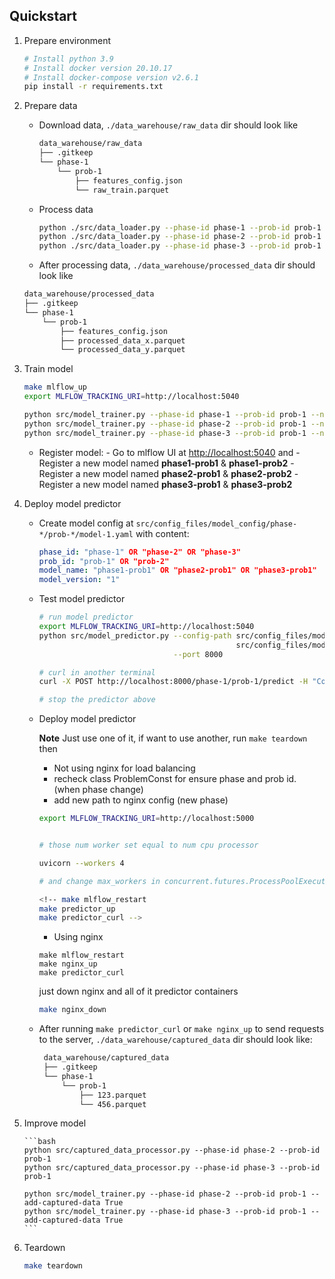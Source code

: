 ## Quickstart

1.  Prepare environment

    ```bash
    # Install python 3.9
    # Install docker version 20.10.17
    # Install docker-compose version v2.6.1
    pip install -r requirements.txt
    ```

2.  Prepare data

    -   Download data, `./data_warehouse/raw_data` dir should look like

        ```bash
        data_warehouse/raw_data
        ├── .gitkeep
        └── phase-1
            └── prob-1
                ├── features_config.json
                └── raw_train.parquet
        ```

    -   Process data

        ```bash
        python ./src/data_loader.py --phase-id phase-1 --prob-id prob-1
        python ./src/data_loader.py --phase-id phase-2 --prob-id prob-1
        python ./src/data_loader.py --phase-id phase-3 --prob-id prob-1
        ```

    -   After processing data, `./data_warehouse/processed_data` dir should look like

    ```bash
    data_warehouse/processed_data
    ├── .gitkeep
    └── phase-1
        └── prob-1
            ├── features_config.json
            ├── processed_data_x.parquet
            └── processed_data_y.parquet
    ```

3. Train model

    ```bash
    make mlflow_up
	export MLFLOW_TRACKING_URI=http://localhost:5040
    
    python src/model_trainer.py --phase-id phase-1 --prob-id prob-1 --name-run duplicated_drop_1
    python src/model_trainer.py --phase-id phase-2 --prob-id prob-1 --name-run duplicated_drop_1
    python src/model_trainer.py --phase-id phase-3 --prob-id prob-1 --name-run duplicated_drop_1
    ```

    -   Register model: - Go to mlflow UI at <http://localhost:5040> and 
                        - Register a new model named **phase1-prob1** & **phase1-prob2**
                        - Register a new model named **phase2-prob1** & **phase2-prob2**
                        - Register a new model named **phase3-prob1** & **phase3-prob2**

4.  Deploy model predictor

    -   Create model config at `src/config_files/model_config/phase-*/prob-*/model-1.yaml` with content: 

        ```yaml
        phase_id: "phase-1" OR "phase-2" OR "phase-3"
        prob_id: "prob-1" OR "prob-2"
        model_name: "phase1-prob1" OR "phase2-prob1" OR "phase3-prob1"
        model_version: "1"
        ```
    -   Test model predictor

        ```bash
        # run model predictor
        export MLFLOW_TRACKING_URI=http://localhost:5040
        python src/model_predictor.py --config-path src/config_files/model_config/phase-3/prob-1/model-1.yaml \
                                                    src/config_files/model_config/phase-3/prob-2/model-1.yaml \
                                      --port 8000

        # curl in another terminal
        curl -X POST http://localhost:8000/phase-1/prob-1/predict -H "Content-Type: application/json" -d @data_warehouse/curl/phase-1/prob-1/payload-1.json

        # stop the predictor above
        ```

    -   Deploy model predictor
        
        **Note** Just use one of it, if want to use another, run ```make teardown``` then 
        - Not using nginx for load balancing
        - recheck class ProblemConst for ensure phase and prob id. (when phase change)
        - add new path to nginx config (new phase)

        ```bash
        export MLFLOW_TRACKING_URI=http://localhost:5000


        # those num worker set equal to num cpu processor

        uvicorn --workers 4

        # and change max_workers in concurrent.futures.ProcessPoolExecutor() predict function equal to workers uvicorn

        ```

        ```bash
        <!-- make mlflow_restart
        make predictor_up
        make predictor_curl -->
        ```
        - Using nginx
        ```
        make mlflow_restart
        make nginx_up
        make predictor_curl
        ```
        just down nginx and all of it predictor containers
        ```bash
        make nginx_down
        ```

    -   After running `make predictor_curl` or `make nginx_up` to send requests to the server, `./data_warehouse/captured_data` dir should look like:

        ```bash
         data_warehouse/captured_data
         ├── .gitkeep
         └── phase-1
             └── prob-1
                 ├── 123.parquet
                 └── 456.parquet
        ```
5.  Improve model

        ```bash
        python src/captured_data_processor.py --phase-id phase-2 --prob-id prob-1
        python src/captured_data_processor.py --phase-id phase-3 --prob-id prob-1

        python src/model_trainer.py --phase-id phase-2 --prob-id prob-1 --add-captured-data True
        python src/model_trainer.py --phase-id phase-3 --prob-id prob-1 --add-captured-data True
        ```
6.  Teardown

    ```bash
    make teardown
    ```